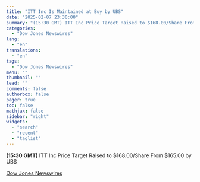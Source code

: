 ```yaml
---
title: "ITT Inc Is Maintained at Buy by UBS"
date: "2025-02-07 23:30:00"
summary: "(15:30 GMT) ITT Inc Price Target Raised to $168.00/Share From $165.00 by UBS"
categories:
  - "Dow Jones Newswires"
lang:
  - "en"
translations:
  - "en"
tags:
  - "Dow Jones Newswires"
menu: ""
thumbnail: ""
lead: ""
comments: false
authorbox: false
pager: true
toc: false
mathjax: false
sidebar: "right"
widgets:
  - "search"
  - "recent"
  - "taglist"
---
```


**(15:30 GMT)** ITT Inc Price Target Raised to $168.00/Share From $165.00 by UBS

[Dow Jones Newswires](https://www.tradingview.com/news/DJN_DN20250207007606:0/)
